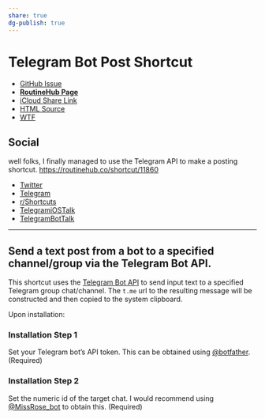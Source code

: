 ```yaml
---
share: true
dg-publish: true
---
```

# Telegram Bot Post Shortcut

- [GitHub Issue](https://github.com/extratone/i/issues/195)
- [**RoutineHub Page**](https://routinehub.co/shortcut/11860)
- [iCloud Share Link](https://www.icloud.com/shortcuts/3ca3addeb5424e44908ce784af52e20e)
- [HTML Source](https://github.com/extratone/i/blob/main/shortcuts/Telegram/TelegramBotPost.html)
- [WTF](https://davidblue.wtf/drafts/46B22185-F9ED-4F5D-96FA-FA7408EE00E1.html)

## Social

well folks, I finally managed to use the Telegram API to make a posting shortcut. https://routinehub.co/shortcut/11860
- [Twitter](https://twitter.com/NeoYokel/status/1523717590606127105)
- [Telegram](https://t.me/extratone/11383)
- [r/Shortcuts](https://reddit.com/r/shortcuts/comments/ulwlgv/telegram_bot_post_shortcut_routinehub/)
- [TelegramiOSTalk](https://t.me/TelegramiOStalk/119102)
- [TelegramBotTalk](https://t.me/BotTalk/651802)

---

## Send a text post from a bot to a specified channel/group via the Telegram Bot API.

This shortcut uses the [Telegram Bot API](https://core.telegram.org/bots) to send input text to a specified Telegram group chat/channel. The `t.me` url to the resulting message will be constructed and then copied to the system clipboard.

Upon installation:

### Installation Step 1

Set your Telegram bot’s API token. This can be obtained using [@botfather](https://t.me/botfather). (Required)

### Installation Step 2

Set the numeric id of the target chat. I would recommend using [@MissRose_bot](https://t.me/MissRose_bot) to obtain this. (Required)